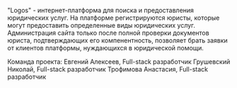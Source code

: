 "Logos" -  интернет-платформа для поиска и предоставления юридических услуг.
На платформе регистрируются юристы, которые могут предоставить определенные виды юридических услуг. 
Администрация сайта только после полной проверки документов юриста, подтверждающих его компенентность, позволяет брать заявки от клиентов платформы, нуждающихся в юридической помощи.

Команда проекта: 
Евгений Алексеев, Full-stack разработчик
Грушевский Николай, Full-stack разработчик
Трофимова Анастасия, Full-stack разработчик
